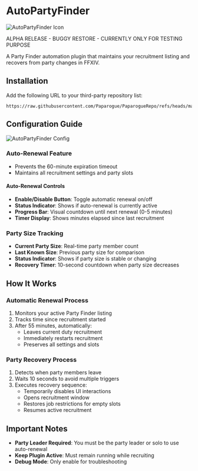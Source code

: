 # AutoPartyFinder
![AutoPartyFinder Icon](https://raw.github.com/Paparogue/AutoPartyFinder/99fbcb558c4938d80dd29b177fed287c2aa7ef4a/apf.png)

ALPHA RELEASE - BUGGY RESTORE - CURRENTLY ONLY FOR TESTING PURPOSE

A Party Finder automation plugin that maintains your recruitment listing and recovers from party changes in FFXIV.

## Installation
Add the following URL to your third-party repository list:
```
https://raw.githubusercontent.com/Paparogue/PaparogueRepo/refs/heads/main/repo.json
```

## Configuration Guide
![AutoPartyFinder Config](https://raw.github.com/Paparogue/AutoPartyFinder/2304853fe6efff64fcaa4b2e02af6691c65ec2d3/config.png)

### Auto-Renewal Feature
- Prevents the 60-minute expiration timeout
- Maintains all recruitment settings and party slots

#### Auto-Renewal Controls
- **Enable/Disable Button**: Toggle automatic renewal on/off
- **Status Indicator**: Shows if auto-renewal is currently active
- **Progress Bar**: Visual countdown until next renewal (0-5 minutes)
- **Timer Display**: Shows minutes elapsed since last recruitment

### Party Size Tracking
- **Current Party Size**: Real-time party member count
- **Last Known Size**: Previous party size for comparison
- **Status Indicator**: Shows if party size is stable or changing
- **Recovery Timer**: 10-second countdown when party size decreases

## How It Works

### Automatic Renewal Process
1. Monitors your active Party Finder listing
2. Tracks time since recruitment started
3. After 55 minutes, automatically:
   - Leaves current duty recruitment
   - Immediately restarts recruitment
   - Preserves all settings and slots 

### Party Recovery Process
1. Detects when party members leave
2. Waits 10 seconds to avoid multiple triggers
3. Executes recovery sequence:
   - Temporarily disables UI interactions
   - Opens recruitment window
   - Restores job restrictions for empty slots
   - Resumes active recruitment

## Important Notes
- **Party Leader Required**: You must be the party leader or solo to use auto-renewal
- **Keep Plugin Active**: Must remain running while recruiting
- **Debug Mode**: Only enable for troubleshooting
